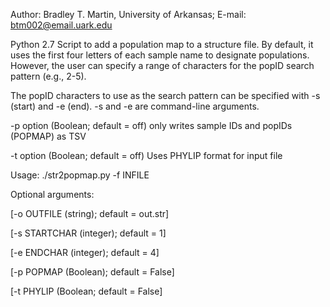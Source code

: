 Author: 
Bradley T. Martin, University of Arkansas; 
E-mail: btm002@email.uark.edu

Python 2.7 Script to add a population map to a structure file.
By default, it uses the first four letters of each sample name to designate populations.
However, the user can specify a range of characters for the popID search pattern (e.g., 2-5).

The popID characters to use as the search pattern can be specified with -s (start) and -e (end).
-s and -e are command-line arguments.

-p option (Boolean; default = off) only writes sample IDs and popIDs (POPMAP) as TSV

-t option (Boolean; default = off) Uses PHYLIP format for input file


Usage: ./str2popmap.py -f INFILE

Optional arguments:

[-o OUTFILE (string); default = out.str]
 
[-s STARTCHAR (integer); default = 1]
 
[-e ENDCHAR (integer); default = 4]

[-p POPMAP (Boolean); default = False]

[-t PHYLIP (Boolean; default = False]


